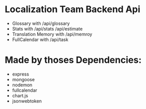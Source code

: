 # Localization Team Backend Api
- Glossary with /api/glossary
- Stats with /api/stats /api/estimate 
- Translation Memory with /api/memroy
- FullCalendar with /api/task

# Made by thoses Dependencies:
- express
- mongoose
- nodemon
- fullcalendar
- chart.js
- jsonwebtoken

